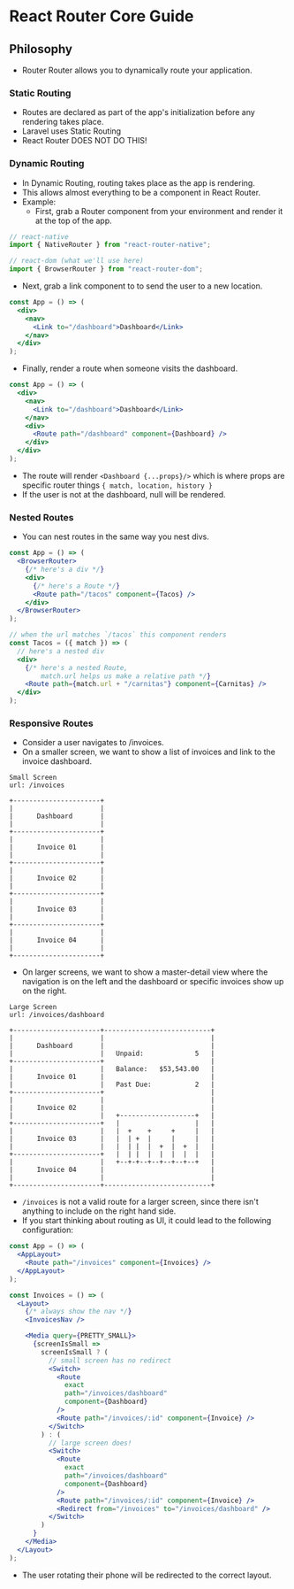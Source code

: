 # React Router Core Guide

## Philosophy
- Router Router allows you to dynamically route your application. 

### Static Routing
- Routes are declared as part of the app's initialization before any rendering takes place.
- Laravel uses Static Routing
- React Router DOES NOT DO THIS!

### Dynamic Routing
- In Dynamic Routing, routing takes place as the app is rendering. 
- This allows almost everything to be a component in React Router.
- Example:
  - First, grab a Router component from your environment and render it at the top of the app.
```jsx
// react-native
import { NativeRouter } from "react-router-native";

// react-dom (what we'll use here)
import { BrowserRouter } from "react-router-dom";
```
  - Next, grab a link component to to send the user to a new location.
```jsx
const App = () => (
  <div>
    <nav>
      <Link to="/dashboard">Dashboard</Link>
    </nav>
  </div>
);
```
  - Finally, render a route when someone visits the dashboard.
```jsx
const App = () => (
  <div>
    <nav>
      <Link to="/dashboard">Dashboard</Link>
    </nav>
    <div>
      <Route path="/dashboard" component={Dashboard} />
    </div>
  </div>
);
```
- The route will render `<Dashboard {...props}/>` which is where props are specific router things `{ match, location, history }`
- If the user is not at the dashboard, null will be rendered.

### Nested Routes
- You can nest routes in the same way you nest divs.
```jsx
const App = () => (
  <BrowserRouter>
    {/* here's a div */}
    <div>
      {/* here's a Route */}
      <Route path="/tacos" component={Tacos} />
    </div>
  </BrowserRouter>
);

// when the url matches `/tacos` this component renders
const Tacos = ({ match }) => (
  // here's a nested div
  <div>
    {/* here's a nested Route,
        match.url helps us make a relative path */}
    <Route path={match.url + "/carnitas"} component={Carnitas} />
  </div>
);
```

### Responsive Routes
- Consider a user navigates to /invoices. 
- On a smaller screen, we want to show a list of invoices and link to the invoice dashboard.
```
Small Screen
url: /invoices

+----------------------+
|                      |
|      Dashboard       |
|                      |
+----------------------+
|                      |
|      Invoice 01      |
|                      |
+----------------------+
|                      |
|      Invoice 02      |
|                      |
+----------------------+
|                      |
|      Invoice 03      |
|                      |
+----------------------+
|                      |
|      Invoice 04      |
|                      |
+----------------------+
```
- On larger screens, we want to show a master-detail view where the navigation is on the left and the dashboard or specific invoices show up on the right.
```
Large Screen
url: /invoices/dashboard

+----------------------+---------------------------+
|                      |                           |
|      Dashboard       |                           |
|                      |   Unpaid:             5   |
+----------------------+                           |
|                      |   Balance:   $53,543.00   |
|      Invoice 01      |                           |
|                      |   Past Due:           2   |
+----------------------+                           |
|                      |                           |
|      Invoice 02      |                           |
|                      |   +-------------------+   |
+----------------------+   |                   |   |
|                      |   |  +    +     +     |   |
|      Invoice 03      |   |  | +  |     |     |   |
|                      |   |  | |  |  +  |  +  |   |
+----------------------+   |  | |  |  |  |  |  |   |
|                      |   +--+-+--+--+--+--+--+   |
|      Invoice 04      |                           |
|                      |                           |
+----------------------+---------------------------+
```
- `/invoices` is not a valid route for a larger screen, since there isn't anything to include on the right hand side.
- If you start thinking about routing as UI, it could lead to the following configuration:
```jsx
const App = () => (
  <AppLayout>
    <Route path="/invoices" component={Invoices} />
  </AppLayout>
);

const Invoices = () => (
  <Layout>
    {/* always show the nav */}
    <InvoicesNav />

    <Media query={PRETTY_SMALL}>
      {screenIsSmall =>
        screenIsSmall ? (
          // small screen has no redirect
          <Switch>
            <Route
              exact
              path="/invoices/dashboard"
              component={Dashboard}
            />
            <Route path="/invoices/:id" component={Invoice} />
          </Switch>
        ) : (
          // large screen does!
          <Switch>
            <Route
              exact
              path="/invoices/dashboard"
              component={Dashboard}
            />
            <Route path="/invoices/:id" component={Invoice} />
            <Redirect from="/invoices" to="/invoices/dashboard" />
          </Switch>
        )
      }
    </Media>
  </Layout>
);
```
- The user rotating their phone will be redirected to the correct layout. 


